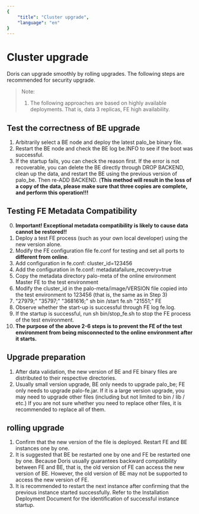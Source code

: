 ```yaml
---
{
    "title": "Cluster upgrade",
    "language": "en"
}
---
```


<!-- 
Licensed to the Apache Software Foundation (ASF) under one
or more contributor license agreements.  See the NOTICE file
distributed with this work for additional information
regarding copyright ownership.  The ASF licenses this file
to you under the Apache License, Version 2.0 (the
"License"); you may not use this file except in compliance
with the License.  You may obtain a copy of the License at

  http://www.apache.org/licenses/LICENSE-2.0

Unless required by applicable law or agreed to in writing,
software distributed under the License is distributed on an
"AS IS" BASIS, WITHOUT WARRANTIES OR CONDITIONS OF ANY
KIND, either express or implied.  See the License for the
specific language governing permissions and limitations
under the License.
-->


# Cluster upgrade

Doris can upgrade smoothly by rolling upgrades. The following steps are recommended for security upgrade.

> Note:
> 1. The following approaches are based on highly available deployments. That is, data 3 replicas, FE high availability.

## Test the correctness of BE upgrade

1. Arbitrarily select a BE node and deploy the latest palo_be binary file.
2. Restart the BE node and check the BE log be.INFO to see if the boot was successful.
3. If the startup fails, you can check the reason first. If the error is not recoverable, you can delete the BE directly through DROP BACKEND, clean up the data, and restart the BE using the previous version of palo_be. Then re-ADD BACKEND. (**This method will result in the loss of a copy of the data, please make sure that three copies are complete, and perform this operation!!!**

## Testing FE Metadata Compatibility

0. **Important! Exceptional metadata compatibility is likely to cause data cannot  be restored!!**
1. Deploy a test FE process (such as your own local developer) using the new version alone.
2. Modify the FE configuration file fe.conf for testing and set all ports to **different from online**.
3. Add configuration in fe.conf: cluster_id=123456
4. Add the configuration in fe.conf: metadatafailure_recovery=true
5. Copy the metadata directory palo-meta of the online environment Master FE to the test environment
6. Modify the cluster_id in the palo-meta/image/VERSION file copied into the test environment to 123456 (that is, the same as in Step 3)
7. "27979;" "35797;" "3681616;" sh bin /start fe.sh "21551;" FE
8. Observe whether the start-up is successful through FE log fe.log.
9. If the startup is successful, run sh bin/stop_fe.sh to stop the FE process of the test environment.
10. **The purpose of the above 2-6 steps is to prevent the FE of the test environment from being misconnected to the online environment after it starts.**

## Upgrade preparation

1. After data validation, the new version of BE and FE binary files are distributed to their respective directories.
2. Usually small version upgrade, BE only needs to upgrade palo_be; FE only needs to upgrade palo-fe.jar. If it is a large version upgrade, you may need to upgrade other files (including but not limited to bin / lib / etc.) If you are not sure whether you need to replace other files, it is recommended to replace all of them.

## rolling upgrade

1. Confirm that the new version of the file is deployed. Restart FE and BE instances one by one.
2. It is suggested that BE be restarted one by one and FE be restarted one by one. Because Doris usually guarantees backward compatibility between FE and BE, that is, the old version of FE can access the new version of BE. However, the old version of BE may not be supported to access the new version of FE.
3. It is recommended to restart the next instance after confirming that the previous instance started successfully. Refer to the Installation Deployment Document for the identification of successful instance startup.
